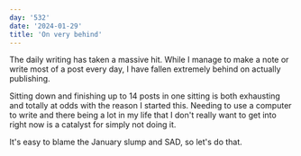 ```yaml
---
day: '532'
date: '2024-01-29'
title: 'On very behind'
---
```


The daily writing has taken a massive hit. While I manage to make a note or write most of a post every day, I have fallen extremely behind on actually publishing.

Sitting down and finishing up to 14 posts in one sitting is both exhausting and totally at odds with the reason I started this. Needing to use a computer to write and there being a lot in my life that I don't really want to get into right now is a catalyst for simply not doing it.

It's easy to blame the January slump and SAD, so let's do that.
